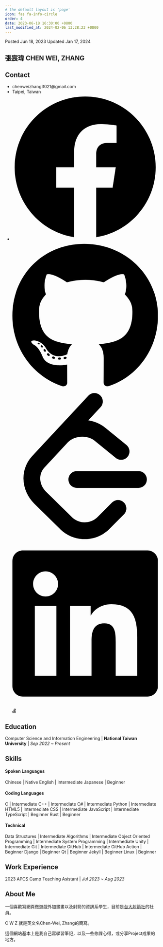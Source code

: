 ```yaml
---
# the default layout is 'page'
icon: fas fa-info-circle
order: 4
date: 2023-06-18 16:30:00 +0800
last_modified_at: 2024-02-06 13:28:23 +0800
---
```


<div id="about-meta" class="post-meta text-muted">
    <span> Posted <time data-bs-toggle="tooltip" data-bs-placement="bottom" data-bs-title="Sun, Jun 18, 2023 4:30 PM">Jun 18, 2023</time> </span>
    <span> Updated <time data-bs-toggle="tooltip" data-bs-placement="bottom" data-bs-title="Wed, Jan 17, 2024 10:06 AM">Jan 17, 2024</time> </span>
</div>

## 張宸瑋 CHEN WEI, ZHANG

## Contact

<ul>
<li><i class="fas fa-envelope"></i> chenweizhang3021@gmail.com</li>
<li><i class="fa-solid fa-location-dot"></i> Taipei, Taiwan</li>
<li id="about-links">
<a href="https://www.facebook.com/profile.php?id=100029275070963" data-bs-toggle="tooltip" data-bs-placement="bottom" aria-label="FaceBook" data-bs-original-title="FaceBook">
<svg xmlns="http://www.w3.org/2000/svg" viewBox="0 0 512 512">
    <path d="M504 256C504 119 393 8 256 8S8 119 8 256c0 123.78 90.69 226.38 209.25 245V327.69h-63V256h63v-54.64c0-62.15 37-96.48 93.67-96.48 27.14 0 55.52 4.84 55.52 4.84v61h-31.28c-30.8 0-40.41 19.12-40.41 38.73V256h68.78l-11 71.69h-57.78V501C413.31 482.38 504 379.78 504 256z"></path>
</svg>
</a>
<a href="https://github.com/C-W-Z">
<svg xmlns="http://www.w3.org/2000/svg" viewBox="0 0 496 512" data-bs-toggle="tooltip" data-bs-placement="bottom" aria-label="GitHub" data-bs-original-title="GitHub">
    <path d="M165.9 397.4c0 2-2.3 3.6-5.2 3.6-3.3.3-5.6-1.3-5.6-3.6 0-2 2.3-3.6 5.2-3.6 3-.3 5.6 1.3 5.6 3.6zm-31.1-4.5c-.7 2 1.3 4.3 4.3 4.9 2.6 1 5.6 0 6.2-2s-1.3-4.3-4.3-5.2c-2.6-.7-5.5.3-6.2 2.3zm44.2-1.7c-2.9.7-4.9 2.6-4.6 4.9.3 2 2.9 3.3 5.9 2.6 2.9-.7 4.9-2.6 4.6-4.6-.3-1.9-3-3.2-5.9-2.9zM244.8 8C106.1 8 0 113.3 0 252c0 110.9 69.8 205.8 169.5 239.2 12.8 2.3 17.3-5.6 17.3-12.1 0-6.2-.3-40.4-.3-61.4 0 0-70 15-84.7-29.8 0 0-11.4-29.1-27.8-36.6 0 0-22.9-15.7 1.6-15.4 0 0 24.9 2 38.6 25.8 21.9 38.6 58.6 27.5 72.9 20.9 2.3-16 8.8-27.1 16-33.7-55.9-6.2-112.3-14.3-112.3-110.5 0-27.5 7.6-41.3 23.6-58.9-2.6-6.5-11.1-33.3 2.6-67.9 20.9-6.5 69 27 69 27 20-5.6 41.5-8.5 62.8-8.5s42.8 2.9 62.8 8.5c0 0 48.1-33.6 69-27 13.7 34.7 5.2 61.4 2.6 67.9 16 17.7 25.8 31.5 25.8 58.9 0 96.5-58.9 104.2-114.8 110.5 9.2 7.9 17 22.9 17 46.4 0 33.7-.3 75.4-.3 83.6 0 6.5 4.6 14.4 17.3 12.1C428.2 457.8 496 362.9 496 252 496 113.3 383.5 8 244.8 8zM97.2 352.9c-1.3 1-1 3.3.7 5.2 1.6 1.6 3.9 2.3 5.2 1 1.3-1 1-3.3-.7-5.2-1.6-1.6-3.9-2.3-5.2-1zm-10.8-8.1c-.7 1.3.3 2.9 2.3 3.9 1.6 1 3.6.7 4.3-.7.7-1.3-.3-2.9-2.3-3.9-2-.6-3.6-.3-4.3.7zm32.4 35.6c-1.6 1.3-1 4.3 1.3 6.2 2.3 2.3 5.2 2.6 6.5 1 1.3-1.3.7-4.3-1.3-6.2-2.2-2.3-5.2-2.6-6.5-1zm-11.4-14.7c-1.6 1-1.6 3.6 0 5.9 1.6 2.3 4.3 3.3 5.6 2.3 1.6-1.3 1.6-3.9 0-6.2-1.4-2.3-4-3.3-5.6-2z"></path>
</svg>
</a>
<a href="https://leetcode.com/C-W-Z/">
<svg role="img" viewBox="0 0 24 24" xmlns="http://www.w3.org/2000/svg" data-bs-toggle="tooltip" data-bs-placement="bottom" aria-label="LeetCode" data-bs-original-title="LeetCode">
    <path d="M13.483 0a1.374 1.374 0 0 0-.961.438L7.116 6.226l-3.854 4.126a5.266 5.266 0 0 0-1.209 2.104 5.35 5.35 0 0 0-.125.513 5.527 5.527 0 0 0 .062 2.362 5.83 5.83 0 0 0 .349 1.017 5.938 5.938 0 0 0 1.271 1.818l4.277 4.193.039.038c2.248 2.165 5.852 2.133 8.063-.074l2.396-2.392c.54-.54.54-1.414.003-1.955a1.378 1.378 0 0 0-1.951-.003l-2.396 2.392a3.021 3.021 0 0 1-4.205.038l-.02-.019-4.276-4.193c-.652-.64-.972-1.469-.948-2.263a2.68 2.68 0 0 1 .066-.523 2.545 2.545 0 0 1 .619-1.164L9.13 8.114c1.058-1.134 3.204-1.27 4.43-.278l3.501 2.831c.593.48 1.461.387 1.94-.207a1.384 1.384 0 0 0-.207-1.943l-3.5-2.831c-.8-.647-1.766-1.045-2.774-1.202l2.015-2.158A1.384 1.384 0 0 0 13.483 0zm-2.866 12.815a1.38 1.38 0 0 0-1.38 1.382 1.38 1.38 0 0 0 1.38 1.382H20.79a1.38 1.38 0 0 0 1.38-1.382 1.38 1.38 0 0 0-1.38-1.382z"></path>
</svg>
</a>
<a href="https://www.linkedin.com/in/chen-wei-zhang/">
<svg xmlns="http://www.w3.org/2000/svg" viewBox="0 0 448 512" data-bs-toggle="tooltip" data-bs-placement="bottom" aria-label="Linkedin" data-bs-original-title="Linkedin">
    <path d="M416 32H31.9C14.3 32 0 46.5 0 64.3v383.4C0 465.5 14.3 480 31.9 480H416c17.6 0 32-14.5 32-32.3V64.3c0-17.8-14.4-32.3-32-32.3zM135.4 416H69V202.2h66.5V416zm-33.2-243c-21.3 0-38.5-17.3-38.5-38.5S80.9 96 102.2 96c21.2 0 38.5 17.3 38.5 38.5 0 21.3-17.2 38.5-38.5 38.5zm282.1 243h-66.4V312c0-24.8-.5-56.7-34.5-56.7-34.6 0-39.9 27-39.9 54.9V416h-66.4V202.2h63.7v29.2h.9c8.9-16.8 30.6-34.5 62.9-34.5 67.2 0 79.7 44.3 79.7 101.9V416z"></path>
</svg>
</a>
<a href="https://stackoverflow.com/users/23262964/">
<svg xmlns="http://www.w3.org/2000/svg" height="16" width="12" viewBox="0 0 384 512"  data-bs-toggle="tooltip" data-bs-placement="bottom" aria-label="Stack Overflow" data-bs-original-title="Stack Overflow">
    <path d="M290.7 311L95 269.7 86.8 309l195.7 41zm51-87L188.2 95.7l-25.5 30.8 153.5 128.3zm-31.2 39.7L129.2 179l-16.7 36.5L293.7 300zM262 32l-32 24 119.3 160.3 32-24zm20.5 328h-200v39.7h200zm39.7 80H42.7V320h-40v160h359.5V320h-40z"/>
</svg>
</a>
</li>
</ul>

## Education

Computer Science and Information Engineering |
**National Taiwan University** | *Sep 2022 ~ Present*

## Skills

#### Spoken Languages

Chinese     | Native
English     | Intermediate
Japanese    | Beginner

#### Coding Languages

C           | Intermediate
C++         | Intermediate
C#          | Intermediate
Python      | Intermediate
HTML5       | Intermediate
CSS         | Intermediate
JavaScript  | Intermediate
TypeScript  | Beginner
Rust        | Beginner

#### Technical

Data Structures             | Intermediate
Algorithms                  | Intermediate
Object Oriented Programming | Intermediate
System Programming          | Intermediate
Unity                       | Intermediate
Git                         | Intermediate
GitHub                      | Intermediate
GitHub Action               | Beginner
Django                      | Beginner
Qt                          | Beginner
Jekyll                      | Beginner
Linux                       | Beginner

## Work Experience

2023 [APCS Camp](https://apcs.camp/) Teaching Asistant | *Jul 2023 ~ Aug 2023*

## About Me

一個喜歡寫網頁做遊戲外加畫畫以及射箭的資訊系學生，目前是[台大射箭社](https://www.facebook.com/NTUArchery/)的社員。

C W Z 就是英文名Chen-Wei, Zhang的簡寫。

這個網站基本上是我自己寫學習筆記，以及一些修課心得，或分享Project成果的地方。
